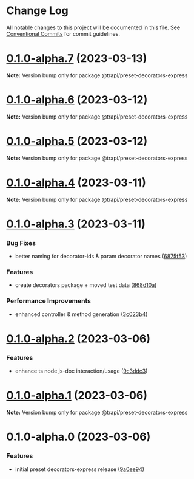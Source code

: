 # Change Log

All notable changes to this project will be documented in this file.
See [Conventional Commits](https://conventionalcommits.org) for commit guidelines.

# [0.1.0-alpha.7](https://github.com/Tada5hi/trapi/compare/@trapi/preset-decorators-express@0.1.0-alpha.6...@trapi/preset-decorators-express@0.1.0-alpha.7) (2023-03-13)

**Note:** Version bump only for package @trapi/preset-decorators-express





# [0.1.0-alpha.6](https://github.com/Tada5hi/trapi/compare/@trapi/preset-decorators-express@0.1.0-alpha.5...@trapi/preset-decorators-express@0.1.0-alpha.6) (2023-03-12)

**Note:** Version bump only for package @trapi/preset-decorators-express





# [0.1.0-alpha.5](https://github.com/Tada5hi/trapi/compare/@trapi/preset-decorators-express@0.1.0-alpha.4...@trapi/preset-decorators-express@0.1.0-alpha.5) (2023-03-12)

**Note:** Version bump only for package @trapi/preset-decorators-express





# [0.1.0-alpha.4](https://github.com/Tada5hi/trapi/compare/@trapi/preset-decorators-express@0.1.0-alpha.3...@trapi/preset-decorators-express@0.1.0-alpha.4) (2023-03-11)

**Note:** Version bump only for package @trapi/preset-decorators-express





# [0.1.0-alpha.3](https://github.com/Tada5hi/trapi/compare/@trapi/preset-decorators-express@0.1.0-alpha.2...@trapi/preset-decorators-express@0.1.0-alpha.3) (2023-03-11)


### Bug Fixes

* better naming for decorator-ids & param decorator names ([6875f53](https://github.com/Tada5hi/trapi/commit/6875f53d7f5a2379ef19933626e46885ce3fcadc))


### Features

* create decorators package + moved test data ([868d10a](https://github.com/Tada5hi/trapi/commit/868d10abfa7895bedba352d871254a8f98f47776))


### Performance Improvements

* enhanced controller & method generation ([3c023b4](https://github.com/Tada5hi/trapi/commit/3c023b4525559a9dff34c6113ba33d6f4c9b0986))





# [0.1.0-alpha.2](https://github.com/Tada5hi/trapi/compare/@trapi/preset-decorators-express@0.1.0-alpha.1...@trapi/preset-decorators-express@0.1.0-alpha.2) (2023-03-06)


### Features

* enhance ts node js-doc interaction/usage ([9c3ddc3](https://github.com/Tada5hi/trapi/commit/9c3ddc372b0e73e2ecdc035912dabacc1076541a))





# [0.1.0-alpha.1](https://github.com/Tada5hi/trapi/compare/@trapi/preset-decorators-express@0.1.0-alpha.0...@trapi/preset-decorators-express@0.1.0-alpha.1) (2023-03-06)

**Note:** Version bump only for package @trapi/preset-decorators-express





# 0.1.0-alpha.0 (2023-03-06)


### Features

* initial preset decorators-express release ([9a0ee94](https://github.com/Tada5hi/trapi/commit/9a0ee9426b701cb56eddca11896bcedb2f4ce631))

